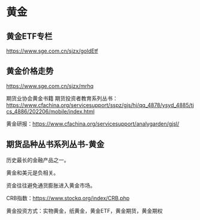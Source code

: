 # 黄金

## 黄金ETF专栏

https://www.sge.com.cn/sjzx/goldEtf

## 黄金价格走势

https://www.sge.com.cn/sjzx/mrhq

期货业协会黄金书籍 期货投资者教育系列丛书：https://www.cfachina.org/servicesupport/sspz/gjs/hj/qq_4878/ysyd_4885/tjcs_4886/202206/mobile/index.html

黄金研报：https://www.cfachina.org/servicesupport/analygarden/gjsl/

## 期货品种丛书系列丛书-黄金

历史最长的金融产品之一。

黄金和美元是负相关。

资金往往避免通货膨胀进入黄金市场。

CRB指数：https://www.stockq.org/index/CRB.php

黄金投资方式：实物黄金，纸黄金，黄金ETF，黄金期货，黄金期权




